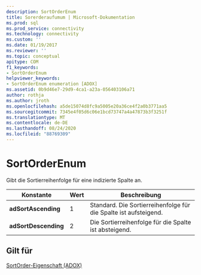 ```yaml
---
description: SortOrderEnum
title: Sorerderaufumum | Microsoft-Dokumentation
ms.prod: sql
ms.prod_service: connectivity
ms.technology: connectivity
ms.custom: ''
ms.date: 01/19/2017
ms.reviewer: ''
ms.topic: conceptual
apitype: COM
f1_keywords:
- SortOrderEnum
helpviewer_keywords:
- SortOrderEnum enumeration [ADOX]
ms.assetid: 0b9d46e7-29d9-4ca1-a23a-056403106a71
author: rothja
ms.author: jroth
ms.openlocfilehash: a5de15074d8fc9a5005e20a36ce4f2a0b3771aa5
ms.sourcegitcommit: 7345e4f05d6c06e1bcd73747a4a47873b3f3251f
ms.translationtype: MT
ms.contentlocale: de-DE
ms.lasthandoff: 08/24/2020
ms.locfileid: "88769309"
---
```

# <a name="sortorderenum"></a>SortOrderEnum
Gibt die Sortierreihenfolge für eine indizierte Spalte an.  
  
|Konstante|Wert|Beschreibung|  
|--------------|-----------|-----------------|  
|**adSortAscending**|1|Standard. Die Sortierreihenfolge für die Spalte ist aufsteigend.|  
|**adSortDescending**|2|Die Sortierreihenfolge für die Spalte ist absteigend.|  
  
## <a name="applies-to"></a>Gilt für  
 [SortOrder-Eigenschaft (ADOX)](./sortorder-property-adox.md)